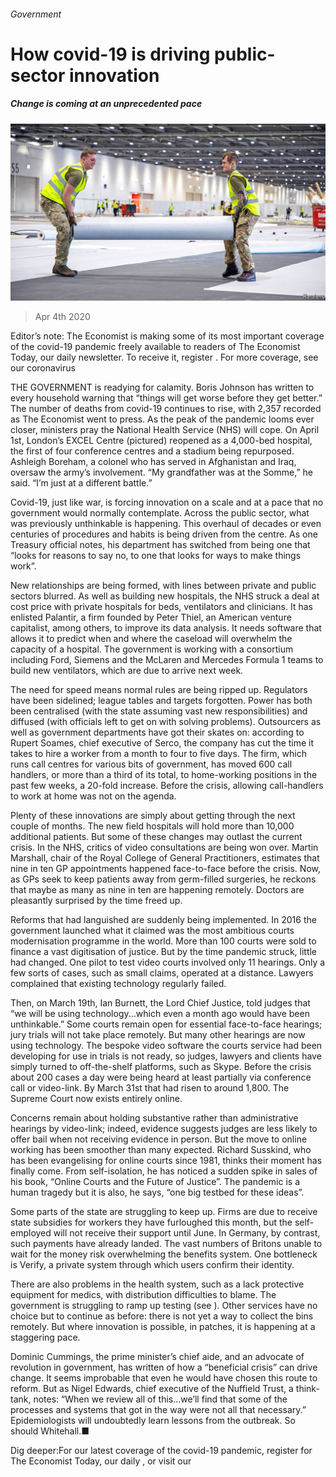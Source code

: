 ###### Government

# How covid-19 is driving public-sector innovation 

##### Change is coming at an unprecedented pace 

![image](images/20200404_BRP001_0.jpg) 

> Apr 4th 2020 

Editor’s note: The Economist is making some of its most important coverage of the covid-19 pandemic freely available to readers of The Economist Today, our daily newsletter. To receive it, register . For more coverage, see our coronavirus 

THE GOVERNMENT is readying for calamity. Boris Johnson has written to every household warning that “things will get worse before they get better.” The number of deaths from covid-19 continues to rise, with 2,357 recorded as The Economist went to press. As the peak of the pandemic looms ever closer, ministers pray the National Health Service (NHS) will cope. On April 1st, London’s EXCEL Centre (pictured) reopened as a 4,000-bed hospital, the first of four conference centres and a stadium being repurposed. Ashleigh Boreham, a colonel who has served in Afghanistan and Iraq, oversaw the army’s involvement. “My grandfather was at the Somme,” he said. “I’m just at a different battle.”

Covid-19, just like war, is forcing innovation on a scale and at a pace that no government would normally contemplate. Across the public sector, what was previously unthinkable is happening. This overhaul of decades or even centuries of procedures and habits is being driven from the centre. As one Treasury official notes, his department has switched from being one that “looks for reasons to say no, to one that looks for ways to make things work”.


New relationships are being formed, with lines between private and public sectors blurred. As well as building new hospitals, the NHS struck a deal at cost price with private hospitals for beds, ventilators and clinicians. It has enlisted Palantir, a firm founded by Peter Thiel, an American venture capitalist, among others, to improve its data analysis. It needs software that allows it to predict when and where the caseload will overwhelm the capacity of a hospital. The government is working with a consortium including Ford, Siemens and the McLaren and Mercedes Formula 1 teams to build new ventilators, which are due to arrive next week.

The need for speed means normal rules are being ripped up. Regulators have been sidelined; league tables and targets forgotten. Power has both been centralised (with the state assuming vast new responsibilities) and diffused (with officials left to get on with solving problems). Outsourcers as well as government departments have got their skates on: according to Rupert Soames, chief executive of Serco, the company has cut the time it takes to hire a worker from a month to four to five days. The firm, which runs call centres for various bits of government, has moved 600 call handlers, or more than a third of its total, to home-working positions in the past few weeks, a 20-fold increase. Before the crisis, allowing call-handlers to work at home was not on the agenda.

Plenty of these innovations are simply about getting through the next couple of months. The new field hospitals will hold more than 10,000 additional patients. But some of these changes may outlast the current crisis. In the NHS, critics of video consultations are being won over. Martin Marshall, chair of the Royal College of General Practitioners, estimates that nine in ten GP appointments happened face-to-face before the crisis. Now, as GPs seek to keep patients away from germ-filled surgeries, he reckons that maybe as many as nine in ten are happening remotely. Doctors are pleasantly surprised by the time freed up.

Reforms that had languished are suddenly being implemented. In 2016 the government launched what it claimed was the most ambitious courts modernisation programme in the world. More than 100 courts were sold to finance a vast digitisation of justice. But by the time pandemic struck, little had changed. One pilot to test video courts involved only 11 hearings. Only a few sorts of cases, such as small claims, operated at a distance. Lawyers complained that existing technology regularly failed.

Then, on March 19th, Ian Burnett, the Lord Chief Justice, told judges that “we will be using technology...which even a month ago would have been unthinkable.” Some courts remain open for essential face-to-face hearings; jury trials will not take place remotely. But many other hearings are now using technology. The bespoke video software the courts service had been developing for use in trials is not ready, so judges, lawyers and clients have simply turned to off-the-shelf platforms, such as Skype. Before the crisis about 200 cases a day were being heard at least partially via conference call or video-link. By March 31st that had risen to around 1,800. The Supreme Court now exists entirely online.

Concerns remain about holding substantive rather than administrative hearings by video-link; indeed, evidence suggests judges are less likely to offer bail when not receiving evidence in person. But the move to online working has been smoother than many expected. Richard Susskind, who has been evangelising for online courts since 1981, thinks their moment has finally come. From self-isolation, he has noticed a sudden spike in sales of his book, “Online Courts and the Future of Justice”. The pandemic is a human tragedy but it is also, he says, “one big testbed for these ideas”.

Some parts of the state are struggling to keep up. Firms are due to receive state subsidies for workers they have furloughed this month, but the self-employed will not receive their support until June. In Germany, by contrast, such payments have already landed. The vast numbers of Britons unable to wait for the money risk overwhelming the benefits system. One bottleneck is Verify, a private system through which users confirm their identity.

There are also problems in the health system, such as a lack protective equipment for medics, with distribution difficulties to blame. The government is struggling to ramp up testing (see ). Other services have no choice but to continue as before: there is not yet a way to collect the bins remotely. But where innovation is possible, in patches, it is happening at a staggering pace.

Dominic Cummings, the prime minister’s chief aide, and an advocate of revolution in government, has written of how a “beneficial crisis” can drive change. It seems improbable that even he would have chosen this route to reform. But as Nigel Edwards, chief executive of the Nuffield Trust, a think-tank, notes: “When we review all of this...we’ll find that some of the processes and systems that got in the way were not all that necessary.” Epidemiologists will undoubtedly learn lessons from the outbreak. So should Whitehall.■

Dig deeper:For our latest coverage of the covid-19 pandemic, register for The Economist Today, our daily , or visit our 

